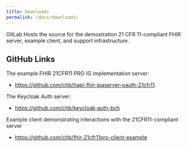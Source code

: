 ```yaml
---
title: Downloads
permalink: /docs/downloads/
---
```


GitLab Hosts the source for the demostration 21 CFR 11-compliant FHIR server, example client, and support infrastructure. 

## GitHub Links

The example FHIR 21CFR11 PRO IG implementation server:  

 * <https://github.com/chb/hapi-fhir-jpaserver-oauth-21cfr11>. 

The Keycloak Auth server:
 * <https://github.com/chb/keycloak-auth-bch> 

Example client demonstrating interactions with the 21CFR11-compliant server 

 * <https://github.com/chb/fhir-21cfr11pro-client-example>  


